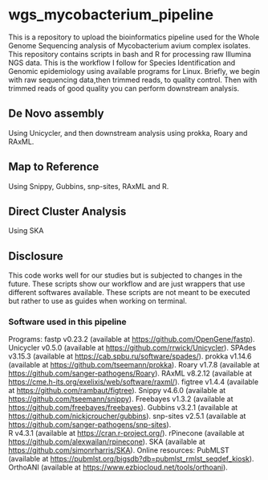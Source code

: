 # wgs_mycobacterium_pipeline
This is a repository to upload the bioinformatics pipeline used for the Whole Genome Sequencing analysis of Mycobacterium avium complex isolates. This repository contains scripts in bash and R 
for processing raw Illumina NGS data. This is the workflow I follow for Species Identification and Genomic epidemiology using available programs for Linux. Briefly, we begin with raw sequencing data,then trimmed reads, to quality control. Then with trimmed reads of good quality you can perform downstream analysis.
## De Novo assembly
Using Unicycler, and then downstream analysis using prokka, Roary and RAxML.
## Map to Reference
Using Snippy, Gubbins, snp-sites, RAxML and R.
## Direct Cluster Analysis
Using SKA
## Disclosure
This code works well for our studies but is subjected to changes in the future. These scripts show our workflow and are just wrappers that use different softwares available. These scripts are not 
meant to be executed but rather to use as guides when working on terminal.

### Software used in this pipeline
Programs:
fastp v0.23.2 (available at  https://github.com/OpenGene/fastp). 
Unicycler v0.5.0 (available at https://github.com/rrwick/Unicycler). 
SPAdes v3.15.3 (available at https://cab.spbu.ru/software/spades/). 
prokka v1.14.6 (available at https://github.com/tseemann/prokka). 
Roary v1.7.8 (available at https://github.com/sanger-pathogens/Roary). 
RAxML v8.2.12 (available at https://cme.h-its.org/exelixis/web/software/raxml/). 
figtree v1.4.4 (available at https://github.com/rambaut/figtree). 
Snippy v4.6.0 (available at  https://github.com/tseemann/snippy). 
Freebayes v1.3.2 (available at https://github.com/freebayes/freebayes).
Gubbins v3.2.1 (available at https://github.com/nickjcroucher/gubbins). 
snp-sites v2.5.1 (available at  https://github.com/sanger-pathogens/snp-sites).  
R v4.3.1 (available at https://cran.r-project.org/). 
rPinecone (available at  https://github.com/alexwailan/rpinecone).
SKA (available at  https://github.com/simonrharris/SKA).
Online resources:
PubMLST  (available at https://pubmlst.org/bigsdb?db=pubmlst_rmlst_seqdef_kiosk).
OrthoANI (available at https://www.ezbiocloud.net/tools/orthoani).
